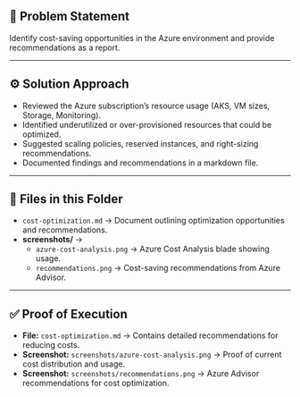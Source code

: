 ## 📌 Problem Statement  
Identify cost-saving opportunities in the Azure environment and provide recommendations as a report.  

---

## ⚙️ Solution Approach  
- Reviewed the Azure subscription’s resource usage (AKS, VM sizes, Storage, Monitoring).  
- Identified underutilized or over-provisioned resources that could be optimized.  
- Suggested scaling policies, reserved instances, and right-sizing recommendations.  
- Documented findings and recommendations in a markdown file.  

---

## 📂 Files in this Folder  
- `cost-optimization.md` → Document outlining optimization opportunities and recommendations.  
- **screenshots/** →  
  - `azure-cost-analysis.png` → Azure Cost Analysis blade showing usage.  
  - `recommendations.png` → Cost-saving recommendations from Azure Advisor.  

---

## ✅ Proof of Execution  
- **File:** `cost-optimization.md` → Contains detailed recommendations for reducing costs.  
- **Screenshot:** `screenshots/azure-cost-analysis.png` → Proof of current cost distribution and usage.  
- **Screenshot:** `screenshots/recommendations.png` → Azure Advisor recommendations for cost optimization.  

